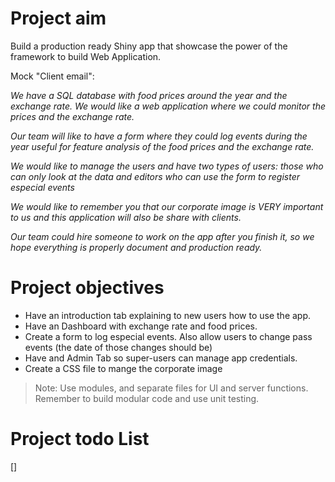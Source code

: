 # Project aim
Build a production ready Shiny app that showcase the power of the framework to build Web Application.

Mock "Client email":

_We have a SQL database with food prices around the year and the exchange rate. We would like a web application where we could monitor the prices and the exchange rate._

_Our team will like to have a form where they could log events during the year useful for feature analysis of the food prices and the exchange rate._

_We would like to manage the users and have two types of users: those who can only look at the data and editors who can use the form to register especial events_

_We would like to remember you that our corporate image is VERY important to us and this application will also be share with clients._

_Our team could hire someone to work on the app after you finish it, so we hope everything is properly document and production ready._

# Project objectives
* Have an introduction tab explaining to new users how to use the app.
* Have an Dashboard with exchange rate and food prices.
* Create a form to log especial events. Also allow users to change pass events (the date of those changes should be)
* Have and Admin Tab so super-users can manage app credentials.
* Create a CSS file to mange the corporate image 

> Note: Use modules, and separate files for UI and server functions. Remember to build modular code and use unit testing.

# Project todo List
[]
